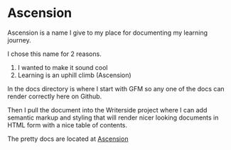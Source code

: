 # Ascension

Ascension is a name I give to my place for documenting my learning journey.

I chose this name for 2 reasons.

1. I wanted to make it sound cool
2. Learning is an uphill climb (Ascension)

In the docs directory is where I start with GFM so any one of the docs can render correctly here on Github.

Then I pull the document into the Writerside project where I can add semantic markup and styling that will render
nicer looking documents in HTML form with a nice table of contents.

The pretty docs are located at [Ascension](https://isimmons.github.io/ascension/home.html)
